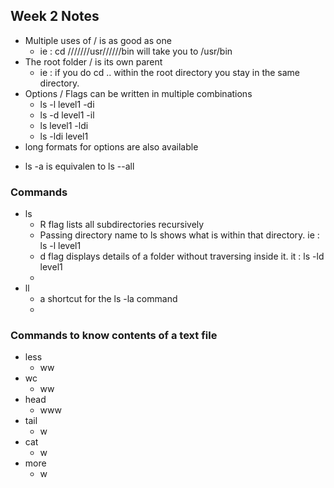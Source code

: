 ## Week 2 Notes

* Multiple uses of / is as good as one
  - ie : cd ///////usr//////bin will take you to /usr/bin
* The root folder / is its own parent
  - ie : if you do cd .. within the root directory you stay in the same directory.
* Options / Flags can be written in multiple combinations
  - ls -l level1 -di
  - ls -d level1 -il
  - ls level1 -ldi
  - ls -ldi level1
 * long formats for options are also available
  - ls -a is equivalen to ls --all


### Commands
* ls
  - R flag lists all subdirectories recursively 
  - Passing directory name to ls shows what is within that directory. ie : ls -l level1 
  - d flag displays details of a folder without traversing inside it. it : ls -ld level1 
  - 
* ll
  - a shortcut for the ls -la command
  - 
### Commands to know contents of a text file

* less
  - ww
* wc
  - ww
* head
  - www
* tail
  - w
* cat
  - w
* more
  - w
